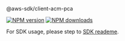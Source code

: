@aws-sdk/client-acm-pca

[![NPM version](https://img.shields.io/npm/v/@aws-sdk/client-acm-pca/preview.svg)](https://www.npmjs.com/package/@aws-sdk/client-acm-pca)
[![NPM downloads](https://img.shields.io/npm/dm/@aws-sdk/client-acm-pca.svg)](https://www.npmjs.com/package/@aws-sdk/client-acm-pca)

For SDK usage, please step to [SDK reademe](https://github.com/aws/aws-sdk-js-v3).
